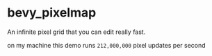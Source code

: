 # bevy_pixelmap

An infinite pixel grid that you can edit really fast.

on my machine this demo runs `212,000,000` pixel updates per second
